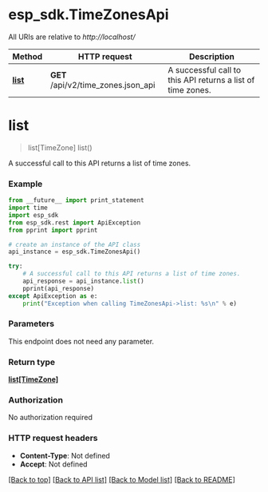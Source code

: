 # esp_sdk.TimeZonesApi

All URIs are relative to *http://localhost/*

Method | HTTP request | Description
------------- | ------------- | -------------
[**list**](TimeZonesApi.md#list) | **GET** /api/v2/time_zones.json_api | A successful call to this API returns a list of time zones.


# **list**
> list[TimeZone] list()

A successful call to this API returns a list of time zones.

### Example 
```python
from __future__ import print_statement
import time
import esp_sdk
from esp_sdk.rest import ApiException
from pprint import pprint

# create an instance of the API class
api_instance = esp_sdk.TimeZonesApi()

try: 
    # A successful call to this API returns a list of time zones.
    api_response = api_instance.list()
    pprint(api_response)
except ApiException as e:
    print("Exception when calling TimeZonesApi->list: %s\n" % e)
```

### Parameters
This endpoint does not need any parameter.

### Return type

[**list[TimeZone]**](TimeZone.md)

### Authorization

No authorization required

### HTTP request headers

 - **Content-Type**: Not defined
 - **Accept**: Not defined

[[Back to top]](#) [[Back to API list]](../README.md#documentation-for-api-endpoints) [[Back to Model list]](../README.md#documentation-for-models) [[Back to README]](../README.md)


